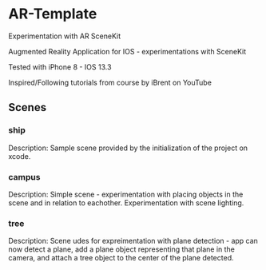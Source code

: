 # AR-Template
Experimentation with AR SceneKit

Augmented Reality Application for IOS - experimentations with SceneKit

Tested with iPhone 8 - IOS 13.3

Inspired/Following tutorials from course by iBrent on YouTube

## Scenes

### ship
Description: Sample scene provided by the initialization of the project on xcode.

### campus
Description: Simple scene - experimentation with placing objects in the scene and in relation to eachother. 
Experimentation with scene lighting.

### tree
Description: Scene udes for expreimentation with plane detection - app can now detect a plane, add a plane object representing that plane in the camera, and attach a tree object to the center of the plane detected.
